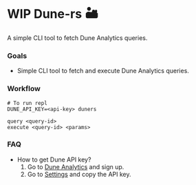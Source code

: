 # WIP Dune-rs 🏜️
A simple CLI tool to fetch Dune Analytics queries.

### Goals
- Simple CLI tool to fetch and execute Dune Analytics queries.

### Workflow
```
# To run repl
DUNE_API_KEY=<api-key> duners

query <query-id>
execute <query-id> <params>
```

### FAQ 
- How to get Dune API key?
  1. Go to [Dune Analytics](https://duneanalytics.com/) and sign up.
  2. Go to [Settings](https://duneanalytics.com/settings) and copy the API key.
